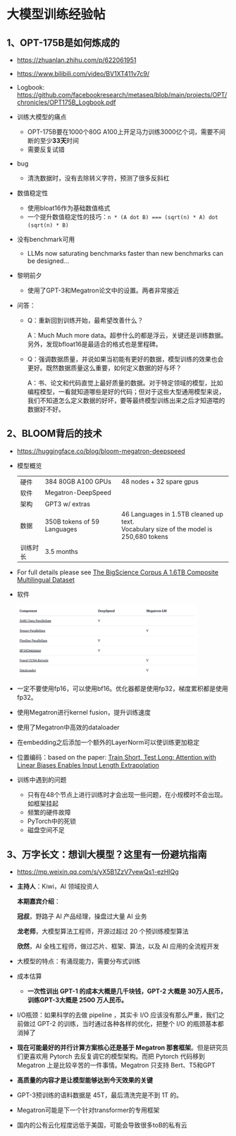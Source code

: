# 大模型训练经验帖

## 1、OPT-175B是如何炼成的

- https://zhuanlan.zhihu.com/p/622061951

- https://www.bilibili.com/video/BV1XT411v7c9/

- Logbook: https://github.com/facebookresearch/metaseq/blob/main/projects/OPT/chronicles/OPT175B_Logbook.pdf

- 训练大模型的痛点

  - OPT-175B要在1000个80G A100上开足马力训练3000亿个词，需要不间断的至少**33天**时间
  - 需要反复试错

- bug

  - 清洗数据时，没有去除转义字符，预测了很多反斜杠

- 数值稳定性

  - 使用bloat16作为基础数值格式
  - 一个提升数值稳定性的技巧：`n * (A dot B) === (sqrt(n) * A) dot (sqrt(n) * B)` 

- 没有benchmark可用

  - LLMs now saturating benchmarks faster than new benchmarks can be designed...

- 黎明前夕

  - 使用了GPT-3和Megatron论文中的设置。两者非常接近

- 问答：

  - Q：重新回到训练开始，最希望改善什么？

    A：Much Much more data。超参什么的都是浮云，关键还是训练数据。另外，发现bfloat16是最适合的格式也是里程碑。

  - Q：强调数据质量，并说如果当初能有更好的数据，模型训练的效果也会更好。既然数据质量这么重要，如何定义数据的好与坏？

    A：书、论文和代码直觉上最好质量的数据。对于特定领域的模型，比如编程模型，一看就知道哪些是好的代码；但对于这些大型通用模型来说，我们不知道怎么定义数据的好坏，要等最终模型训练出来之后才知道喂的数据好不好。



## 2、BLOOM背后的技术

- https://huggingface.co/blog/bloom-megatron-deepspeed

- 模型概览

  |          |                             |                                                              |
  | -------- | --------------------------- | ------------------------------------------------------------ |
  | 硬件     | 384 80GB A100 GPUs          | 48 nodes + 32 spare gpus                                     |
  | 软件     | Megatron-DeepSpeed          |                                                              |
  | 架构     | GPT3 w/ extras              |                                                              |
  | 数据     | 350B tokens of 59 Languages | 46 Languages in 1.5TB cleaned up text. <br />Vocabulary size of the model is 250,680 tokens |
  | 训练时长 | 3.5 months                  |                                                              |

- For full details please see [The BigScience Corpus A 1.6TB Composite Multilingual Dataset](https://openreview.net/forum?id=UoEw6KigkUn) 

- 软件

  <img src="pics/bloom_deepspeed_megatron.png" alt="bloom_deepspeed_megatron" style="zoom:40%;" />

- 一定不要使用fp16，可以使用bf16。优化器都是使用fp32，梯度累积都是使用fp32。
- 使用Megatron进行kernel fusion，提升训练速度
- 使用了Megatron中高效的dataloader
- 在embedding之后添加一个额外的LayerNorm可以使训练更加稳定
- 位置编码：based on the paper: [Train Short, Test Long: Attention with Linear Biases Enables Input Length Extrapolation](https://arxiv.org/abs/2108.12409) 
- 训练中遇到的问题
  - 只有在48个节点上进行训练时才会出现一些问题，在小规模时不会出现。如框架挂起
  - 频繁的硬件故障
  - PyTorch中的死锁
  - 磁盘空间不足





## 3、万字长文：想训大模型？这里有一份避坑指南

- https://mp.weixin.qq.com/s/yX5B1ZzV7vewQs1-ezHIQg

- **主持人**：Kiwi，AI 领域投资人

  **本期嘉宾介绍**：

  **冠叔**，野路子 AI 产品经理，操盘过大量 AI 业务

  **龙老师**，大模型算法工程师，开源过超过 20 个预训练模型算法

  **欣然**，AI 全栈工程师，做过芯片、框架、算法，以及 AI 应用的全流程开发

- 大模型的特点：有涌现能力，需要分布式训练

- 成本估算

  - **一次性训出 GPT-1 的成本大概是几千块钱，GPT-2 大概是 30万人民币，训练GPT-3大概是 2500 万人民币。**

- I/O瓶颈：如果科学的去做 pipeline ，其实卡 I/O 应该没有那么严重，我们之前做过 GPT-2 的训练，当时通过各种各样的优化，把整个 I/O 的瓶颈基本都消掉了

- **现在可能最好的并行计算方案核心还是基于 Megatron 那套框架**。但是研究员们更喜欢用 Pytorch 去反复调它的模型架构。而把 Pytorch 代码移到 Megatron 上是比较辛苦的一件事情。Megatron 只支持 Bert、T5和GPT

- **高质量的内容才是让模型能够达到今天效果的关键** 

- GPT-3预训练的语料数据是 45T，最后清洗完是不到 1T 的。

- Megatron可能是下一个针对transformer的专用框架

- 国内的公有云化程度远低于美国，可能会导致很多toB的私有云

